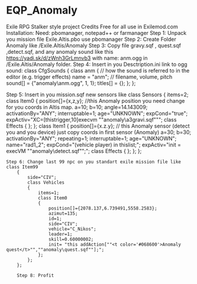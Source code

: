 # EQP_Anomaly
Exile RPG Stalker style project Credits Free for all use in Exilemod.com
Installation:
Need: pbomanager, notepad++ or farmanager
Step 1: Unpack you mission file Exile.Altis.pbo use pbomanager
Step 2: Create Folder Anomaly like /Exile.Altis/Anomaly
Step 3: Copy file 
gravy.sqf , quest.sqf ,detect.sqf, and any anomaly sound like this https://yadi.sk/d/zWnh3GrLmnvb3 with name: anm.ogg in /Exile.Altis/Anomaly folder.
Step 4: Insert in you Desctription.ini link to ogg sound:
class CfgSounds
{
	class anm
	{
		// how the sound is referred to in the editor (e.g. trigger effects)
		name = "anm";
		// filename, volume, pitch
		sound[] = {"anomaly\anm.ogg", 1, 1};
		titles[] = {};
	};
};

Step 5: Insert in you mission.sqf new sensors like
class Sensors
	{
		items=2;
		class Item0
		{
			position[]={x,z,y}; //this Anomaly position you need change for you coords in Altis map.
			a=10;
			b=10;
			angle=14.143009;
			activationBy="ANY";
			interruptable=1;
			age="UNKNOWN";
			expCond="true";
			expActiv="XC=[thistrigger,10]execvm ""anomaly\a3gravi.sqf""";
			class Effects
			{
			};
		};
		class Item1
		{
			position[]={x.z.y}; // this Anomaly sensor (detect you and you device) just copy coords in first sensor (Anomaly)
			a=30;
			b=30;
			activationBy="ANY";
			repeating=1;
			interruptable=1;
			age="UNKNOWN";
			name="rad1_2";
			expCond="(vehicle player) in thislist;";
			expActiv="init = execVM ""anomaly\detect.sqf"";";
			class Effects
			{
			};
		};
	};
	
	Step 6: Change last 99 npc on you standart exile mission file like
	class Item99
		{
			side="CIV";
			class Vehicles
			{
				items=1;
				class Item0
				{
					position[]={2078.137,6.739491,5558.2583};
					azimut=135;
					id=1;
					side="CIV";
					vehicle="C_Nikos";
					leader=1;
					skill=0.60000002;
					init= "this addAction[""<t color='#068600'>Anomaly quest</t>"",""anomaly\quest.sqf""];";
				};
			};
		};
		
		Step 8: Profit
